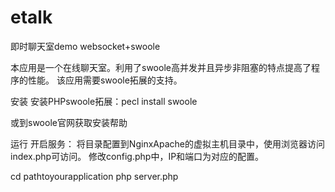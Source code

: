 # etalk
即时聊天室demo
websocket+swoole

本应用是一个在线聊天室。利用了swoole高并发并且异步非阻塞的特点提高了程序的性能。 该应用需要swoole拓展的支持。

安装
安装PHPswoole拓展：pecl install swoole

或到swoole官网获取安装帮助

运行
开启服务： 将目录配置到NginxApache的虚拟主机目录中，使用浏览器访问index.php可访问。 修改config.php中，IP和端口为对应的配置。

cd pathtoyourapplication
php server.php